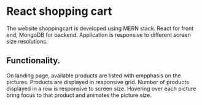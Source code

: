 # React shopping cart
The website shoppingcart is developed using MERN stack. React for front end, MongoDB for backend. Application is responsive to different screen size resolutions.

## Functionality. 
On landing page, available products are listed with empphasis on the pictures. Products are displayed in responsive grid. Number of products displayed in a row is responsive to screen size. Hovering over each picture bring focus to that product and animates the picture size.

